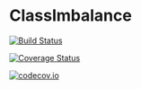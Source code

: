 # ClassImbalance

[![Build Status](https://travis-ci.org/paulstey/ClassImbalance.jl.svg?branch=master)](https://travis-ci.org/paulstey/ClassImbalance.jl)

[![Coverage Status](https://coveralls.io/repos/paulstey/ClassImbalance.jl/badge.svg?branch=master&service=github)](https://coveralls.io/github/paulstey/ClassImbalance.jl?branch=master)

[![codecov.io](http://codecov.io/github/paulstey/ClassImbalance.jl/coverage.svg?branch=master)](http://codecov.io/github/paulstey/ClassImbalance.jl?branch=master)
